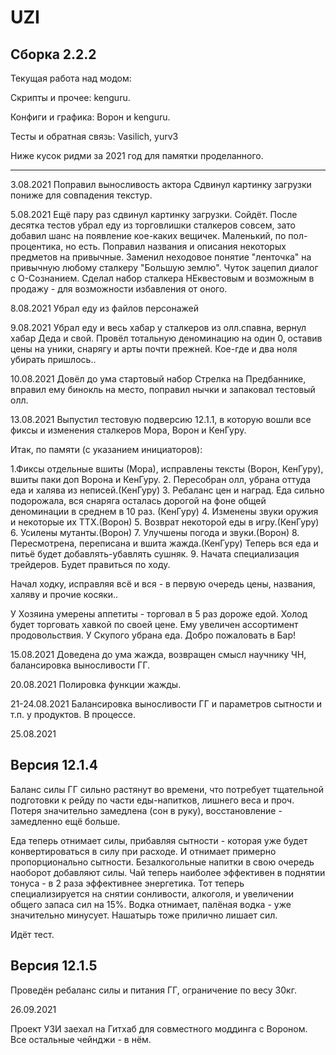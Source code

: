 # UZI

Сборка 2.2.2 
---------------------------
Текущая работа над модом:

Скрипты и прочее: kenguru.

Конфиги и графика: Ворон и kenguru.

Тесты и обратная связь: Vasilich, yurv3

Ниже кусок ридми за 2021 год для памятки проделанного.


--------------------------------------------------------------------------------------------------
3.08.2021
Поправил выносливость актора
Сдвинул картинку загрузки пониже для совпадения текстур.

5.08.2021
Ещё пару раз сдвинул картинку загрузки. Сойдёт.
После десятка тестов убрал еду из торговлишки сталкеров совсем, зато добавил шанс на появление кое-каких вещичек. Маленький, по пол-процентика, но есть.
Поправил названия и описания некоторых предметов на привычные. Заменил неходовое понятие "ленточка" на привычную любому сталкеру "Большую землю". Чуток зацепил диалог с О-Сознанием.
Сделал набор сталкера НЕквестовым и возможным в продажу - для возможности избавления от оного.

8.08.2021
Убрал еду из файлов персонажей

9.08.2021
Убрал еду и весь хабар у сталкеров из олл.спавна, вернул хабар Деда и свой.
Провёл тотальную деноминацию на один 0, оставив цены на уники, снарягу и арты почти прежней. Кое-где и два ноля убирать пришлось..

10.08.2021
Довёл до ума стартовый набор Стрелка на Предбаннике, вправил ему бинокль на место, поправил нычки и запаковал тестовый олл.

13.08.2021
Выпустил тестовую подверсию 12.1.1,  в которую вошли все фиксы и изменения сталкеров Мора, Ворон и КенГуру.

Итак, по памяти (с указанием инициаторов):

1.Фиксы отдельные вшиты (Мора), исправлены тексты (Ворон, КенГуру), вшиты паки доп Ворона и КенГуру.
2. Пересобран олл, убрана оттуда еда и халява из неписей.(КенГуру)
3. Ребаланс цен и наград. Еда сильно подорожала, вся снаряга осталась дорогой на фоне общей деноминации в среднем в 10 раз. (КенГуру)
4. Изменены звуки оружия и некоторые их ТТХ.(Ворон)
5. Возврат некоторой еды в игру.(КенГуру)
6. Усилены мутанты.(Ворон)
7. Улучшены погода и звуки.(Ворон)
8. Пересмотрена, переписана и вшита жажда.(КенГуру) Теперь вся еда и питьё будет добавлять-убавлять сушняк.
9. Начата специализация трейдеров. Будет правиться по ходу.

Начал ходку, исправляя всё и вся - в первую очередь цены, названия, халяву и прочие косяки..

У Хозяина умерены аппетиты - торговал в 5 раз дороже едой.
Холод будет торговать хавкой по своей цене. Ему увеличен ассортимент продовольствия.
У Скупого убрана еда. Добро пожаловать в Бар!

15.08.2021
Доведена до ума жажда, возвращен смысл научнику ЧН, балансировка выносливости ГГ.

20.08.2021
Полировка функции жажды.

21-24.08.2021
Балансировка выносливости ГГ и параметров сытности и т.п. у продуктов. В процессе.

25.08.2021

Версия 12.1.4
--------------------
Баланс силы ГГ сильно растянут во времени, что потребует тщательной подготовки к рейду по части еды-напитков, лишнего веса и проч.
Потеря значительно замедлена (сон в руку), восстановление - замедленно ещё больше.

Еда теперь отнимает силы, прибавляя сытности - которая уже будет конвертироваться в силу при расходе. И отнимает примерно пропорционально сытности.
Безалкогольные напитки в свою очередь наоборот добавляют силы.
 Чай теперь наиболее эффективен в поднятии тонуса - в 2 раза эффективнее энергетика. Тот теперь специализируется на снятии сонливости, алкоголя, и увеличении общего запаса сил на 15%.
 Водка отнимает, палёная водка - уже значительно минусует.
 Нашатырь тоже прилично лишает сил.
 
Идёт тест.

Версия 12.1.5
--------------------

Проведён ребаланс силы и питания ГГ, ограничение по весу 30кг.

26.09.2021

Проект УЗИ заехал на Гитхаб для совместного моддинга с Вороном. Все остальные чейнджи - в нём.
